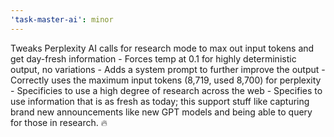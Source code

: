 ```yaml
---
'task-master-ai': minor
---
```

Tweaks Perplexity AI calls for research mode to max out input tokens and get day-fresh information
    - Forces temp at 0.1 for highly deterministic output, no variations
    - Adds a system prompt to further improve the output
    - Correctly uses the maximum input tokens (8,719, used 8,700) for perplexity
    - Specificies to use a high degree of research across the web
    - Specifies to use information that is as fresh as today; this support stuff like capturing brand new announcements like new GPT models and being able to query for those in research. 🔥
